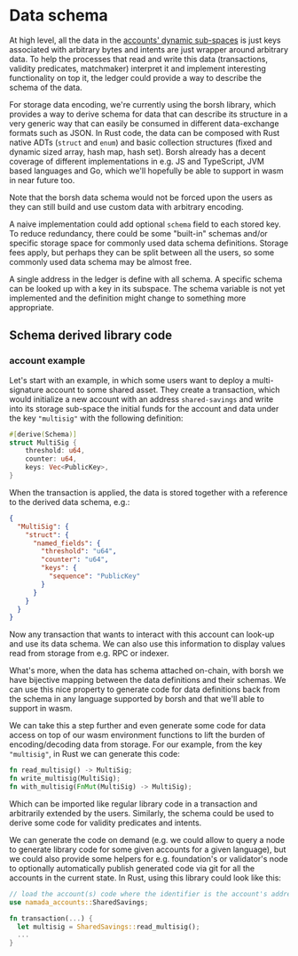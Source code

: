 # Data schema

At high level, all the data in the [accounts' dynamic
sub-spaces](../accounts.md#dynamic-storage-sub-space) is just keys associated with
arbitrary bytes and intents are just wrapper around arbitrary data. To help the
processes that read and write this data (transactions, validity predicates,
matchmaker) interpret it and implement interesting functionality on top it, the
ledger could provide a way to describe the schema of the data.

For storage data encoding, we're currently using the borsh library, which
provides a way to derive schema for data that can describe its structure in a
very generic way that can easily be consumed in different data-exchange formats
such as JSON. In Rust code, the data can be composed with Rust native ADTs
(`struct` and `enum`) and basic collection structures (fixed and dynamic sized
array, hash map, hash set). Borsh already has a decent coverage of different
implementations in e.g. JS and TypeScript, JVM based languages and Go, which
we'll hopefully be able to support in wasm in near future too.

Note that the borsh data schema would not be forced upon the users as they can
still build and use custom data with arbitrary encoding.

A naive implementation could add optional `schema` field to each stored key. To
reduce redundancy, there could be some "built-in" schemas and/or specific
storage space for commonly used data schema definitions. Storage fees apply, but
perhaps they can be split between all the users, so some commonly used data
schema may be almost free.

A single address in the ledger is define with all schema. A specific schema can
be looked up with a key in its subspace. The schema variable is not yet
implemented and the definition might change to something more appropriate.

## Schema derived library code

### account example
Let's start with an example, in which some users want to deploy a
multi-signature account to some shared asset. They create a transaction, which
would initialize a new account with an address `shared-savings` and write into
its storage sub-space the initial funds for the account and data under the key
`"multisig"` with the following definition:

```rust
#[derive(Schema)]
struct MultiSig {
    threshold: u64,
    counter: u64,
    keys: Vec<PublicKey>,
}
```

When the transaction is applied, the data is stored together with a reference to
the derived data schema, e.g.:

```json
{
  "MultiSig": {
    "struct": {
      "named_fields": {
        "threshold": "u64",
        "counter": "u64",
        "keys": {
          "sequence": "PublicKey"
        }
      }
    }
  }
}
```

Now any transaction that wants to interact with this account can look-up and use its data schema. We can also use this information to display values read from storage from e.g. RPC or indexer.

What's more, when the data has schema attached on-chain, with borsh we have bijective mapping between the data definitions and their schemas. We can use this nice property to generate code for data definitions back from the schema in any language supported by borsh and that we'll able to support in wasm.

We can take this a step further and even generate some code for data access on top of our wasm environment functions to lift the burden of encoding/decoding data from storage. For our example, from the key `"multisig"`, in Rust we can generate this code:

```rust
fn read_multisig() -> MultiSig;
fn write_multisig(MultiSig);
fn with_multisig(FnMut(MultiSig) -> MultiSig);
```

Which can be imported like regular library code in a transaction and arbitrarily extended by the users. Similarly, the schema could be used to derive some code for validity predicates and intents.

We can generate the code on demand (e.g. we could allow to query a node to generate library code for some given accounts for a given language), but we could also provide some helpers for e.g. foundation's or validator's node to optionally automatically publish generated code via git for all the accounts in the current state. In Rust, using this library could look like this:

```rust
// load the account(s) code where the identifier is the account's address.
use namada_accounts::SharedSavings;

fn transaction(...) {
  let multisig = SharedSavings::read_multisig();
  ...
}
```
